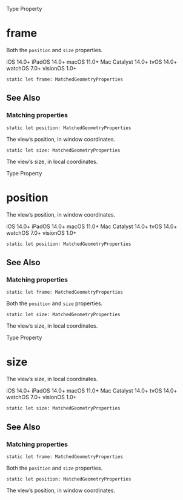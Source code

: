 Type Property

# frame

Both the `position` and `size` properties.

iOS 14.0+  iPadOS 14.0+  macOS 11.0+  Mac Catalyst 14.0+  tvOS 14.0+  watchOS
7.0+  visionOS 1.0+

    
    
    static let frame: MatchedGeometryProperties

## See Also

### Matching properties

`static let position: MatchedGeometryProperties`

The view’s position, in window coordinates.

`static let size: MatchedGeometryProperties`

The view’s size, in local coordinates.

Type Property

# position

The view’s position, in window coordinates.

iOS 14.0+  iPadOS 14.0+  macOS 11.0+  Mac Catalyst 14.0+  tvOS 14.0+  watchOS
7.0+  visionOS 1.0+

    
    
    static let position: MatchedGeometryProperties

## See Also

### Matching properties

`static let frame: MatchedGeometryProperties`

Both the `position` and `size` properties.

`static let size: MatchedGeometryProperties`

The view’s size, in local coordinates.

Type Property

# size

The view’s size, in local coordinates.

iOS 14.0+  iPadOS 14.0+  macOS 11.0+  Mac Catalyst 14.0+  tvOS 14.0+  watchOS
7.0+  visionOS 1.0+

    
    
    static let size: MatchedGeometryProperties

## See Also

### Matching properties

`static let frame: MatchedGeometryProperties`

Both the `position` and `size` properties.

`static let position: MatchedGeometryProperties`

The view’s position, in window coordinates.

